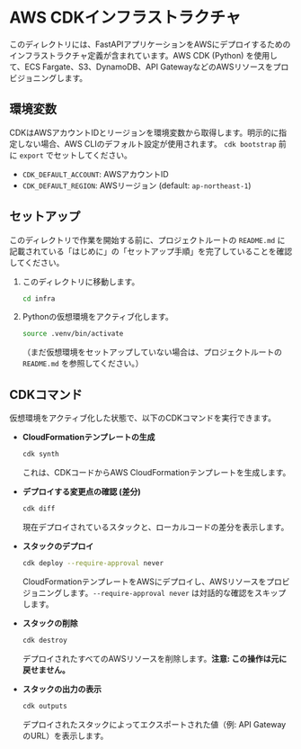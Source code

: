 # AWS CDKインフラストラクチャ
このディレクトリには、FastAPIアプリケーションをAWSにデプロイするためのインフラストラクチャ定義が含まれています。AWS CDK (Python) を使用して、ECS Fargate、S3、DynamoDB、API GatewayなどのAWSリソースをプロビジョニングします。

## 環境変数
CDKはAWSアカウントIDとリージョンを環境変数から取得します。明示的に指定しない場合、AWS CLIのデフォルト設定が使用されます。
`cdk bootstrap` 前に `export` でセットしてください。

- `CDK_DEFAULT_ACCOUNT`: AWSアカウントID
- `CDK_DEFAULT_REGION`: AWSリージョン (default: `ap-northeast-1`)

## セットアップ

このディレクトリで作業を開始する前に、プロジェクトルートの `README.md` に記載されている「はじめに」の「セットアップ手順」を完了していることを確認してください。

1.  このディレクトリに移動します。
    ```bash
    cd infra
    ```

2.  Pythonの仮想環境をアクティブ化します。
    ```bash
    source .venv/bin/activate
    ```
    （まだ仮想環境をセットアップしていない場合は、プロジェクトルートの `README.md` を参照してください。）

## CDKコマンド

仮想環境をアクティブ化した状態で、以下のCDKコマンドを実行できます。

-   **CloudFormationテンプレートの生成**
    ```bash
    cdk synth
    ```
    これは、CDKコードからAWS CloudFormationテンプレートを生成します。

-   **デプロイする変更点の確認 (差分)**
    ```bash
    cdk diff
    ```
    現在デプロイされているスタックと、ローカルコードの差分を表示します。

-   **スタックのデプロイ**
    ```bash
    cdk deploy --require-approval never
    ```
    CloudFormationテンプレートをAWSにデプロイし、AWSリソースをプロビジョニングします。`--require-approval never` は対話的な確認をスキップします。

-   **スタックの削除**
    ```bash
    cdk destroy
    ```
    デプロイされたすべてのAWSリソースを削除します。**注意: この操作は元に戻せません。**

-   **スタックの出力の表示**
    ```bash
    cdk outputs
    ```
    デプロイされたスタックによってエクスポートされた値（例: API GatewayのURL）を表示します。